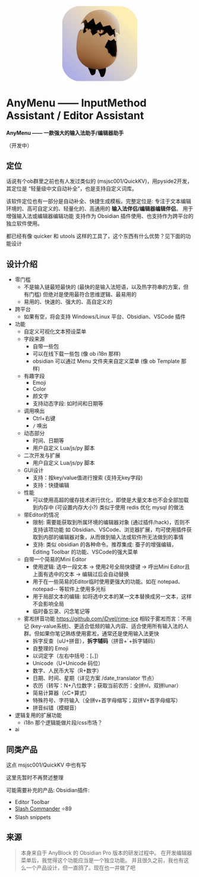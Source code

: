 <div align="center">
  <img width="40%" src="./src/Tauri/src-tauri/icons/icon.png">
</div>


# AnyMenu —— InputMethod Assistant / Editor Assistant

**AnyMenu —— 一款强大的输入法助手/编辑器助手**

（开发中）

## 定位

话说有个ob群里之前也有人发过类似的 (msjsc001/QuickKV)，用pyside2开发，其定位是 “轻量级中文自动补全”，也是支持自定义词库。

该软件定位也有一部分是自动补全、快捷生成模板。完整定位是:
专注于文本编辑环境的、高可自定义的、轻量化的、高通用的 **输入法伴侣/编辑器编辑伴侣**。
用于增强输入法或编辑器编辑功能
支持作为 Obsidian 插件使用、也支持作为跨平台的独立软件使用。

都已经有像 quicker 和 utools 这样的工具了，这个东西有什么优势？见下面的功能设计

## 设计介绍

- 零门槛
  - 不是输入链最短最快的 (最快的是输入法短语，以及热字符串的方案，但有门槛)
    但绝对是使用最符合思维逻辑、最易用的
  - 易用的、快速的、强大的、高自定义的
- 跨平台
  - 如果有空，将会支持 Windows/Linux 平台、Obsidian、VSCode 插件
- 功能
  - 自定义可视化文本预设菜单
  - 字段来源
    - 自带一些包
    - 可以在线下载一些包 (像 ob i18n 那样)
    - obsidian 可以通过 Menu 文件夹来自定义菜单 (像 ob Template 那样)
  - 有趣字段
    - Emoji
    - Color
    - 颜文字
    - 支持动态字段: 如时间和日期等
  - 调用唤出
    - Ctrl+右键
    - `/` 唤出
  - 动态部分
    - 时间、日期等
    - 用户自定义 Lua/js/py 脚本
  - 二次开发与扩展
    - 用户自定义 Lua/js/py 脚本
  - GUI设计
    - 支持：按key/value值进行搜索 (支持无key字段)
    - 支持：快捷编辑
  - 性能
    - 可以使用高超的缓存技术进行优化，即使是大量文本也不会全部加载到内存中 (可设置内存大小?)
      类似于使用 redis 优化 mysql 的做法
  - 带Editor的情况
    - 限制: 需要能获取到所属环境的编辑器对象 (通过插件/hack)，否则不支持该项功能
      如 Obsidian、VSCode、浏览器扩展，均可使用插件获取到内部的编辑器对象，从而做到输入法或软件所无法做到的事情
    - 支持: 类似 obsidian 的各种命令。推荐集成: 蚕子的增强编辑，Editing Toolbar 的功能、VSCode的强大菜单
  - 自带一个简易的Mini Editor
    - 使用逻辑: 选中一段文本 -> 使用2号全局快捷键 -> 呼出Mini Editor且上面有选中的文本 -> 编辑过后会自动替换
    - 用于在一些简易的Editor临时使用更强大的功能。如在 notepad、notepad-- 等软件上使用多光标
    - 用于局部文本的编辑: 如将选中文本的某一文本替换成另一文本，这样不会影响全局
    - 临时备忘录、闪念笔记等
  - 雾凇拼音功能 https://github.com/iDvel/rime-ice
    相较于雾凇而言：不用记 (key-value系统)、更适合低频的输入内容、适合使用所有输入法的人群。但如果你笔记熟练使用雾凇，通常还是使用输入法更快
    - 拆字反查（uU+拼音），**拆字辅码**（拼音+`+拆字辅码）
    - 自整理的 Emoji
    - 以词定字（左右中括号：[、]）
    - Unicode（U+Unicode 码位）
    - 数字、人民币大写（R+数字）
    - 日期、时间、星期（详见方案 /date_translator 节点）
    - 农历（转写：N+八位数字；获取当前农历：全拼nl，双拼lunar）
    - 简易计算器（cC+算式）
    - 特殊符号、字符输入（全拼v+首字母缩写；双拼V+首字母缩写）
    - 拼音纠错（模糊音）
- 逻辑复用的扩展功能
  - i18n 那个逻辑能做片段/css市场？
- ai

## 同类产品

这点 msjsc001/QuickKV 中也有写

这里先暂时不再赘述整理

可能需要补充的产品: Obsidian插件:

- Editor Toolbar
- [Slash Commander](https://github.com/alephpiece/obsidian-slash-commander) ⭐89
- Slash snippets

## 来源

> 本身来自于 AnyBlock 的 Obsidian Pro 版本的研发过程中。
> 在开发编辑器菜单后，我觉得这个功能应当是一个独立功能。
> 并且很久之前，我也有这么一个产品设计，但一直鸽了。现在也一并做了吧
